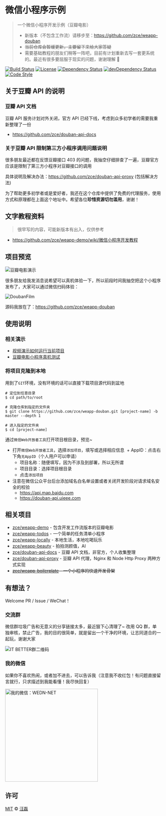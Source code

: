 # 微信小程序示例

> 一个微信小程序开发示例（豆瓣电影）
>
> - 新版本（不包含工作流）请移步至：https://github.com/zce/weapp-douban
> - ~~当前仓库会暂缓更新，主要留下来给大家答疑~~
> - 需要基础教程的朋友们稍等一阵吧，目前有计划重新去写一套更系统的。最近有很多要屈服于现实的问题，谢谢理解 🙏

[![Build Status][travis-image]][travis-url]
[![License][license-image]][license-url]
[![Dependency Status][dependency-image]][dependency-url]
[![devDependency Status][devdependency-image]][devdependency-url]
[![Code Style][style-image]][style-url]

## 关于豆瓣 API 的说明

### 豆瓣 API 文档

豆瓣 API 服务计划对外关闭，官方 API 已经下线，考虑到众多初学者的需要我重新整理了一份

- https://github.com/zce/douban-api-docs

### 关于豆瓣 API 限制第三方小程序调用问题说明

很多朋友最近都在反馈豆瓣接口 403 的问题，我抽空仔细排查了一遍，豆瓣官方应该是限制了第三方小程序对豆瓣接口的调用

具体说明及解决办法：https://github.com/zce/douban-api-proxy (包括解决方法)

为了帮助更多初学者或是爱好者，我还在这个仓库中提供了免费的代理服务，使用方式和原理都在上面这个地址中。希望各位**珍惜资源切勿滥用**，谢谢！

## 文字教程资料

> 很早写的内容，可能新版本有出入，仅供参考

- https://github.com/zce/weapp-demo/wiki/微信小程序开发教程

## 项目预览

![豆瓣电影演示](https://user-images.githubusercontent.com/6166576/58858164-82ae5880-86d9-11e9-9691-d775a9f5d500.gif)

很多朋友给我发消息说希望可以真机体验一下，所以前段时间我抽空把这个小程序发布了，大家可以通过微信扫码体验：

![DoubanFilm](https://user-images.githubusercontent.com/6166576/36627844-fc2a74ce-1983-11e8-98b3-25efff7e1d2b.jpg)

源码我放在了：https://github.com/zce/weapp-douban

## 使用说明

### 相关演示

- [视频演示如何运行当前项目](https://www.bilibili.com/video/av54540404)
- [豆瓣电影小程序真机测试](https://www.bilibili.com/video/av54540404/?p=2)

### 将项目克隆到本地

用到了`GIT`环境，没有环境的话可以直接下载项目源代码到盆地

```shell
# 定位到任意目录
$ cd path/to/root

# 克隆仓库到指定的文件夹
$ git clone https://github.com/zce/weapp-douban.git [project-name] -b master --depth 1

# 进入指定的文件夹
$ cd [project-name]
```

通过`微信Web开放者工具`打开项目根目录，预览~

- 打开`微信Web开放者工具`，选择`添加项目`，填写或选择相应信息
   + AppID：点击右下角`无AppID`（个人用户可以申请）
  - 项目名称：随便填写，因为不涉及到部署，所以无所谓
  - 项目目录：选择项目根目录
  - 点击`添加项目`
- 注意在微信公众平台后台添加域名白名单设置或者关闭开发阶段对请求域名安全的校验
  - https://api.map.baidu.com
  - https://douban-api.uieee.com

## 相关项目

- [zce/weapp-demo](https://github.com/zce/weapp-demo) - 包含开发工作流版本的豆瓣电影
- [zce/weapp-todos](https://github.com/zce/weapp-todos) - 一个简单的任务清单小程序
- [zce/weapp-locally](https://github.com/zce/weapp-locally) - 本地生活，本地吃喝玩乐
- [zce/weapp-beauty](https://github.com/zce/weapp-beauty) - 拍拍测颜值，AI
- [zce/douban-api-docs](https://github.com/zce/douban-api-docs) - 豆瓣 API 文档，非官方，个人收集整理
- [zce/douban-api-proxy](https://github.com/zce/douban-api-proxy) - 豆瓣 API 代理，Nginx 和 Node Http Proxy 两种方式实现
- ~~[zce/weapp-boilerplate](https://github.com/zce/weapp-boilerplate) - 一个小程序的快速开发骨架~~

## 有想法？

Welcome PR / Issue / WeChat！

### 交流群

微信群垃圾广告和无意义的分享链接太多，最近狠下心清理了~
改用 QQ 群，单独审核，禁止广告，我的目的很简单，就是留出一个干净的环境，让志同道合的一起玩，谢谢大家

![IT BETTER群二维码](https://user-images.githubusercontent.com/6166576/39342428-99c27a22-4a0a-11e8-8cc1-fa10f2dafe23.png)

### 我的微信

如果你不喜欢热闹，或者加不进去，可以告诉我（注意我不收红包！有问题直接留言就行，只求描述到我能看懂！我尽快回复）

<img src="https://img.zce.me/qrcode/wechat.jpg" alt="我的微信：WEDN-NET" width="300">

## 许可

[MIT](LICENSE) &copy; [汪磊](https://zce.me)


[travis-image]: https://img.shields.io/travis/zce/weapp-douban.svg
[travis-url]: https://travis-ci.org/zce/weapp-douban
[license-image]: https://img.shields.io/github/license/zce/weapp-douban.svg
[license-url]: https://github.com/zce/weapp-douban/blob/master/LICENSE
[dependency-image]: https://img.shields.io/david/zce/weapp-douban.svg
[dependency-url]: https://david-dm.org/zce/weapp-douban
[devdependency-image]: https://img.shields.io/david/dev/zce/weapp-douban.svg
[devdependency-url]: https://david-dm.org/zce/weapp-douban?type=dev
[style-image]: https://img.shields.io/badge/code%20style-standard-brightgreen.svg
[style-url]: http://standardjs.com

